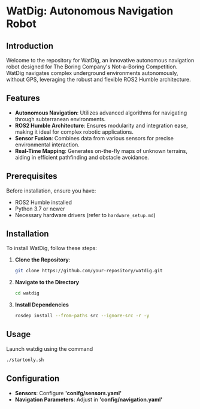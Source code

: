 # WatDig: Autonomous Navigation Robot

## Introduction
Welcome to the repository for WatDig, an innovative autonomous navigation robot designed for The Boring Company's Not-a-Boring Competition. WatDig navigates complex underground environments autonomously, without GPS, leveraging the robust and flexible ROS2 Humble architecture.

## Features
- **Autonomous Navigation**: Utilizes advanced algorithms for navigating through subterranean environments.
- **ROS2 Humble Architecture**: Ensures modularity and integration ease, making it ideal for complex robotic applications.
- **Sensor Fusion**: Combines data from various sensors for precise environmental interaction.
- **Real-Time Mapping**: Generates on-the-fly maps of unknown terrains, aiding in efficient pathfinding and obstacle avoidance.

## Prerequisites
Before installation, ensure you have:
- ROS2 Humble installed
- Python 3.7 or newer
- Necessary hardware drivers (refer to `hardware_setup.md`)

## Installation
To install WatDig, follow these steps:
1. **Clone the Repository**:
   ```bash
   git clone https://github.com/your-repository/watdig.git
2. **Navigate to the Directory**
   ```bash
   cd watdig
3. **Install Dependencies**
   ```bash
   rosdep install --from-paths src --ignore-src -r -y

## Usage
Launch watdig using the command
```bash
./startonly.sh
```
## Configuration
- **Sensors**: Configure **'conifg/sensors.yaml'**
- **Navigation Parameters**: Adjust in **'config/navigation.yaml'**

